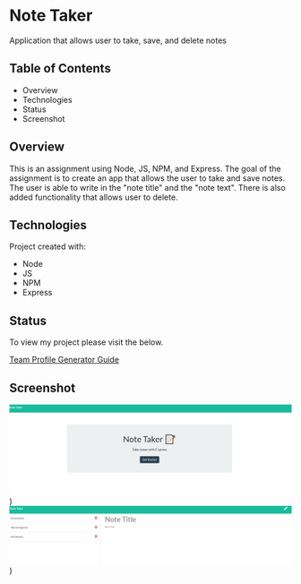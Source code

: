 # Note Taker
Application that allows user to take, save, and delete notes

## Table of Contents
* Overview
* Technologies
* Status
* Screenshot


## Overview
This is an assignment using Node, JS, NPM, and Express. The goal of the assignment is to create an app that allows the user to take and save notes. The user is able to write in the "note title" and the "note text". There is also added functionality that allows user to delete.

## Technologies
Project created with:
* Node
* JS
* NPM
* Express


## Status
To view my project please visit the below.

[Team Profile Generator Guide](https://drive.google.com/file/d/1zj-g0T2CSmvNBaGs6V3Re4bW9WDt5okq/view)

## Screenshot


![screenshot](assets/images/example.png))
![screenshot](assets/images/screenshot.png))